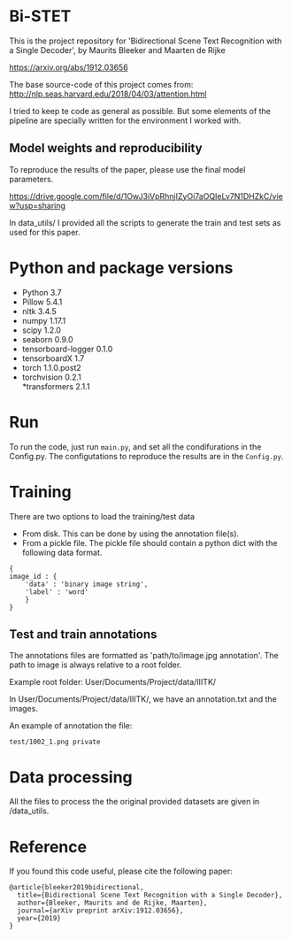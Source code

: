 # Bi-STET

This is the project repository for 'Bidirectional Scene Text Recognition with a Single Decoder', by Maurits Bleeker and Maarten de Rijke

https://arxiv.org/abs/1912.03656

The base source-code of this project comes from: http://nlp.seas.harvard.edu/2018/04/03/attention.html

I tried to keep te code as general as possible. But some elements of the pipeline are specially written for the environment I worked with. 

## Model weights and reproducibility

To reproduce the results of the paper, please use the final model parameters. 

https://drive.google.com/file/d/1OwJ3iVpRhnjIZyOi7aOQIeLv7N1DHZkC/view?usp=sharing

In data_utils/ I provided all the scripts to generate the train and test sets as used for this paper.

# Python and package versions

* Python 3.7 
* Pillow	5.4.1	
* nltk	3.4.5	
* numpy	1.17.1	
* scipy	1.2.0	
* seaborn	0.9.0	
* tensorboard-logger	0.1.0	
* tensorboardX	1.7	
* torch	1.1.0.post2	
* torchvision	0.2.1	
*transformers	2.1.1	

# Run
 
To run the code, just run ```main.py```, and set all the condifurations in the Config.py. The configutations to reproduce the results are in the ```Config.py```.
 
# Training

There are two options to load the training/test data

- From disk. This can be done by using the annotation file(s).
- From a pickle file. The pickle file should contain a python dict with the following data format.

```
{
image_id : { 
    'data' : 'binary image string',
    'label' : 'word'
    }
}

```

## Test and train annotations

The annotations files are formatted as 'path/to/image.jpg annotation'. The path to image is always relative to a root folder.

Example root folder: User/Documents/Project/data/IIITK/

In User/Documents/Project/data/IIITK/, we have an annotation.txt and the images.

An example of annotation the file: 
```
test/1002_1.png private

```

# Data processing

All the files to process the the original provided datasets are given in /data_utils.


# Reference 
If you found this code useful, please cite the following paper:
```
@article{bleeker2019bidirectional,
  title={Bidirectional Scene Text Recognition with a Single Decoder},
  author={Bleeker, Maurits and de Rijke, Maarten},
  journal={arXiv preprint arXiv:1912.03656},
  year={2019}
}
```
